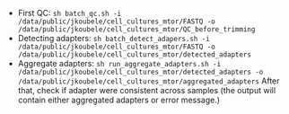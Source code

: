  - First QC: ```sh batch_qc.sh -i /data/public/jkoubele/cell_cultures_mtor/FASTQ -o /data/public/jkoubele/cell_cultures_mtor/QC_before_trimming```
 - Detecting adapters: ```sh batch_detect_adapers.sh -i /data/public/jkoubele/cell_cultures_mtor/FASTQ -o /data/public/jkoubele/cell_cultures_mtor/detected_adapters```
 - Aggregate adapters: ```sh run_aggregate_adapters.sh -i /data/public/jkoubele/cell_cultures_mtor/detected_adapters -o /data/public/jkoubele/cell_cultures_mtor/aggregated_adapters```
   After that, check if adapter were consistent across samples (the output will contain either aggregated adapters or error message.)